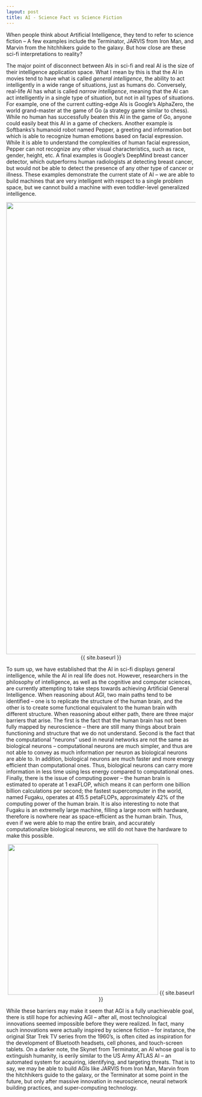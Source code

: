 ```yaml
---
layout: post
title: AI - Science Fact vs Science Fiction
---
```


When people think about Artificial Intelligence, they tend to refer to science fiction – A few examples include the Terminator, JARVIS from Iron Man,  and Marvin from the hitchhikers guide to the galaxy. But how close are these sci-fi interpretations to reality?

The major point of disconnect between AIs in sci-fi and real AI is the size of their intelligence application space. What I mean by this is that the AI in movies tend to have what is called *general intelligence*, the ability to act intelligently in a wide range of situations, just as humans do.  Conversely, real-life AI has what is called *narrow intelligence*, meaning that the AI can act intelligently in a single type of situation, but not in all types of situations. For example, one of the current cutting-edge AIs is Google’s AlphaZero, the world grand-master at the game of Go (a strategy game similar to chess). While no human has successfully beaten this AI in the game of Go, anyone could easily beat this AI in a game of checkers. Another example is Softbanks’s humanoid robot named Pepper, a greeting and information bot which is able to recognize human emotions based on facial expression. While it is able to understand the complexities of human facial expression, Pepper can not recognize any other visual characteristics, such as race, gender, height, etc. A final examples is Google’s DeepMind breast cancer detector, which outperforms human radiologists at detecting breast cancer, but would not be able to detect the presence of any other type of cancer or illness. These examples demonstrate the current state of AI – we are able to build machines that are very intelligent with respect to a single problem space, but we cannot build a machine with even toddler-level generalized intelligence.

 <p align="center">
  <img src="{{ site.baseurl }}/images/scifivscurr.png" style="width: 1200px;"/>
  {{ site.baseurl }}
</p>

To sum up, we have established that the AI in sci-fi displays general intelligence, while the AI in real life does not. However, researchers in the philosophy of intelligence, as well as the cognitive and computer sciences, are currently attempting to take steps towards achieving Artificial General Intelligence. When reasoning about AGI, two main paths tend to be identified – one is to replicate the structure of the human brain, and the other is to create some functional equivalent to the human brain with different structure. When reasoning about either path, there are three major barriers that arise. The first is the fact that the human brain has not been fully mapped by neuroscience – there are still many things about brain functioning and structure that we do not understand. Second is the fact that the computational “neurons” used in neural networks are not the same as biological neurons –  computational neurons are much simpler, and thus are not able to convey as much information per neuron as biological neurons are able to.  In addition, biological neurons are much faster and more energy efficient than computational ones. Thus, biological neurons can carry more information in less time using less energy compared to computational ones. Finally, there is the issue of computing power – the human brain is estimated to operate at 1 exaFLOP, which means it can perform one billion billion calculations per second; the fastest supercomputer in the world, named Fugaku, operates at 415.5 petaFLOPs, approximately 42% of the computing power of the human brain. It is also interesting to note that Fugaku is an extremelly large machine, filling a large room with hardware, therefore is nowhere near as space-efficient as the human brain. Thus, even if we were able to map the entire brain, and accurately computationalize biological neurons, we still do not have the hardware to make this possible.

<p align="center">
 <img src="{{ site.baseurl }}/images/realagi.png" style="width: 400px;"/>
 {{ site.baseurl }}
</p>

While these barriers may make it seem that AGI is a fully unachievable goal, there is still hope for achieving AGI – after all, most technological innovations seemed impossible before they were realized. In fact, many such innovations were actually inspired by science fiction – for instance, the original Star Trek TV series from the 1960’s, is often cited as inspiration for the development of Bluetooth headsets, cell phones,  and touch-screen tablets. On a darker note, the Skynet from Terminator, an AI whose goal is to extinguish humanity, is eerily similar to the US Army ATLAS AI – an automated system for acquiring, identifying, and targeting threats. That is to say, we may be able to build AGIs like JARVIS from Iron Man, Marvin from the hitchhikers guide to the galaxy, or the Terminator at some point in the future, but only after massive innovation in neuroscience, neural network building practices, and super-computing technology.


<!-- <p align="center">
  <img src="{{ site.baseurl }}/images/logo_transparent.png" style="width: 200px;"/>
  {{ site.baseurl }}
</p> -->
